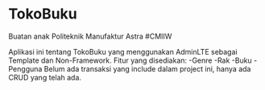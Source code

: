 # TokoBuku

Buatan anak Politeknik Manufaktur Astra
#CMIIW

Aplikasi ini tentang TokoBuku yang menggunakan AdminLTE sebagai Template dan Non-Framework.
Fitur yang disediakan:
-Genre
-Rak
-Buku
-Pengguna
Belum ada transaksi yang include dalam project ini, hanya ada CRUD yang telah ada.
